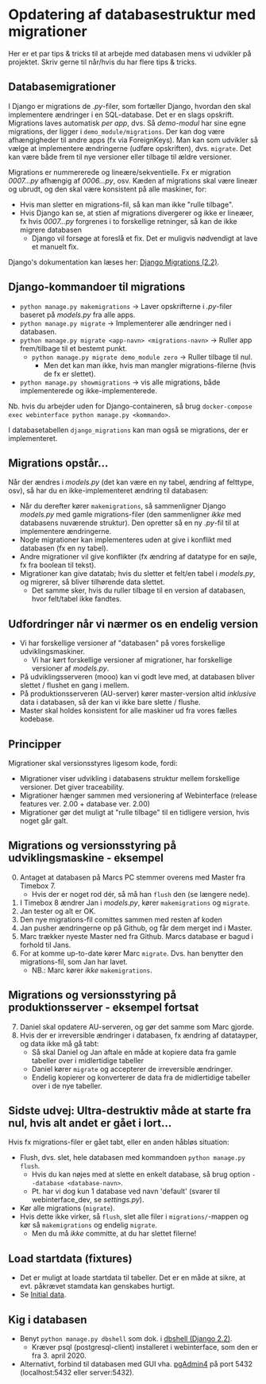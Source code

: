 # Opdatering af databasestruktur med migrationer

Her er et par tips & tricks til at arbejde med databasen mens vi udvikler på projektet.
Skriv gerne til når/hvis du har flere tips & tricks.


## Databasemigrationer
I Django er migrations de _.py_-filer, som  fortæller Django, hvordan den skal implementere ændringer i en SQL-database. Det er en slags opskrift.
Migrations laves automatisk _per app_, dvs. Så _demo-modul_ har sine egne migrations, der ligger i `demo_module/migrations`. Der kan dog være afhængigheder til andre apps (fx via ForeignKeys).
Man kan som udvikler så vælge at implementere ændringerne (udføre opskriften), dvs. `migrate`. Det kan være både frem til nye versioner eller tilbage til ældre versioner.

Migrations er nummererede og lineære/sekventielle. Fx er migration _0007...py_ afhængig af _0006...py_, osv.
Kæden af migrations skal være lineær og ubrudt, og den skal være konsistent på alle maskiner, for:
- Hvis man sletter en migrations-fil, så kan man ikke "rulle tilbage". 
- Hvis Django kan se, at stien af migrations divergerer og ikke er lineæer, fx hvis _0007...py_ forgrenes i to forskellige retninger, så kan de ikke migrere databasen
  * Django vil forsøge at foreslå et fix. Det er muligvis nødvendigt at lave et manuelt fix.

Django's dokumentation kan læses her: [Django Migrations (2.2)][4].


## Django-kommandoer til migrations
- `python manage.py makemigrations` -> Laver opskrifterne i _.py_-filer baseret på _models.py_ fra alle apps.
- `python manage.py migrate` -> Implementerer alle ændringer ned i databasen.
- `python manage.py migrate <app-navn> <migrations-navn>` -> Ruller app frem/tilbage til et bestemt punkt.
  * `python manage.py migrate demo_module zero` -> Ruller tilbage til nul.
    - Men det kan man ikke, hvis man mangler migrations-filerne (hvis de fx er slettet).
- `python manage.py showmigrations` -> vis alle migrations, både implementerede og ikke-implementerede.

Nb. hvis du arbejder uden for Django-containeren, så brug `docker-compose exec webinterface python manage.py <kommando>`.

I databasetabellen `django_migrations` kan man også se migrations, der er implementeret.

## Migrations opstår...
Når der ændres i _models.py_ (det kan være en ny tabel, ændring af felttype, osv), så har du en ikke-implementeret ændring til databasen:
 - Når du derefter kører `makemigrations`, så sammenligner Django _models.py_ med gamle migrations-filer (den sammenligner _ikke_ med databasens nuværende struktur). Den opretter så en ny _.py_-fil til at implementere ændringerne.
- Nogle migrationer kan implementeres uden at give i konflikt med databasen (fx en ny tabel).
- Andre migrationer vil give konflikter (fx ændring af datatype for en søjle, fx fra boolean til tekst).
- Migrationer kan give datatab; hvis du sletter et felt/en tabel i _models.py_, og migrerer, så bliver tilhørende data slettet.
  * Det samme sker, hvis du ruller tilbage til en version af databasen, hvor felt/tabel ikke fandtes.


## Udfordringer når vi nærmer os en endelig version
- Vi har forskellige versioner af "databasen" på vores forskellige udviklingsmaskiner.
  * Vi har kørt forskellige versioner af migrationer, har forskellige versioner af _models.py_.
- På udviklingsserveren (mooo) kan vi godt leve med, at databasen bliver slettet / flushet en gang i mellem.
- På produktionsserveren (AU-server) kører master-version altid _inklusive_ data i databasen, så der kan vi ikke bare slette / flushe.
- Master skal holdes konsistent for alle maskiner ud fra vores fælles kodebase.


## Principper
Migrationer skal versionsstyres ligesom kode, fordi:
- Migrationer viser udvikling i databasens struktur mellem forskellige versioner. Det giver traceability.
- Migrationer hænger sammen med versionering af Webinterface (release features ver. 2.00 + database ver. 2.00)
- Migrationer gør det muligt at "rulle tilbage" til en tidligere version, hvis noget går galt.


## Migrations og versionsstyring på udviklingsmaskine - eksempel
0. Antaget at databasen på Marcs PC stemmer overens med Master fra Timebox 7.
   * Hvis der er noget rod dér, så må han `flush` den (se længere nede).
1. I Timebox 8 ændrer Jan i _models.py_, kører `makemigrations` og `migrate`.
2. Jan tester og alt er OK.
3. Den nye migrations-fil comittes sammen med resten af koden
4. Jan pusher ændringerne op på Github, og får dem merget ind i Master.
5. Marc trækker nyeste Master ned fra Github. Marcs database er bagud i forhold til Jans.
6. For at komme up-to-date kører Marc `migrate`. Dvs. han benytter den migrations-fil, som Jan har lavet.
   * NB.: Marc kører _ikke_ `makemigrations`.


## Migrations og versionsstyring på produktionsserver - eksempel fortsat
7. Daniel skal opdatere AU-serveren, og gør det samme som Marc gjorde.
8. Hvis der er irreversible ændringer i databasen, fx ændring af datatayper, og data ikke må gå tabt:
   * Så skal Daniel og Jan aftale en måde at kopiere data fra gamle tabeller over i midlertidige tabeller
   * Daniel kører `migrate` og accepterer de irreversible ændringer.
   * Endelig kopierer og konverterer de data fra de midlertidige tabeller over i de nye tabeller.


## Sidste udvej: Ultra-destruktiv måde at starte fra nul, hvis alt andet er gået i lort...
Hvis fx migrations-filer er gået tabt, eller en anden håbløs situation:
- Flush, dvs. slet, hele databasen med kommandoen `python manage.py flush`.
  * Hvis du kan nøjes med at slette en enkelt database, så brug option `--database <database-navn>`.
  * Pt. har vi dog kun 1 database ved navn 'default' (svarer til webinterface_dev, se _settings.py_).
- Kør alle migrations (`migrate`).
- Hvis dette ikke virker, så `flush`, slet alle filer i `migrations/`-mappen og kør så `makemigrations` og endelig `migrate`.
  * Men du må _ikke_ committe, at du har slettet filerne!


## Load startdata (fixtures)
- Det er muligt at loade startdata til tabeller. Det er en måde at sikre, at evt. påkrævet stamdata kan genskabes hurtigt.
- Se [Initial data][3].


## Kig i databasen
- Benyt `python manage.py dbshell` som dok. i [dbshell (Django 2.2)][1].
  * Kræver psql (postgresql-client) installeret i webinterface, som den er fra 3. april 2020.
- Alternativt, forbind til databasen med GUI vha. [pgAdmin4][2] på port 5432 (localhost:5432 eller server:5432).


[1]: https://docs.djangoproject.com/en/2.2/ref/django-admin/#dbshell
[2]: https://www.pgadmin.org/
[3]: https://docs.djangoproject.com/en/2.2/howto/initial-data/
[4]: https://docs.djangoproject.com/en/2.2/topics/migrations/
